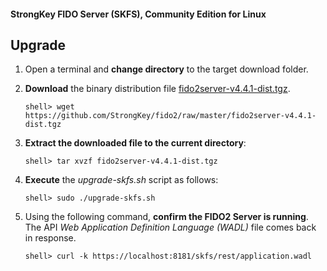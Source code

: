 #### StrongKey FIDO Server (SKFS), Community Edition for Linux

## Upgrade

1. Open a terminal and **change directory** to the target download folder.

2.  **Download** the binary distribution file [fido2server-v4.4.1-dist.tgz](https://github.com/StrongKey/fido2/raw/master/fido2server-v4.4.1-dist.tgz).

    ```
    shell> wget https://github.com/StrongKey/fido2/raw/master/fido2server-v4.4.1-dist.tgz
    ```

3.  **Extract the downloaded file to the current directory**:

    ```
    shell> tar xvzf fido2server-v4.4.1-dist.tgz
    ```
    
4.  **Execute** the _upgrade-skfs.sh_ script as follows:

    ```
    shell> sudo ./upgrade-skfs.sh
    ```

5. Using the following command, **confirm the FIDO2 Server is running**. The API _Web Application Definition Language (WADL)_ file comes back in response.

    ```
    shell> curl -k https://localhost:8181/skfs/rest/application.wadl
    ```
